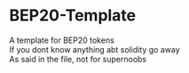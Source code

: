 # BEP20-Template
A template for BEP20 tokens<br>
If you dont know anything abt solidity go away<br>
As said in the file, not for supernoobs
